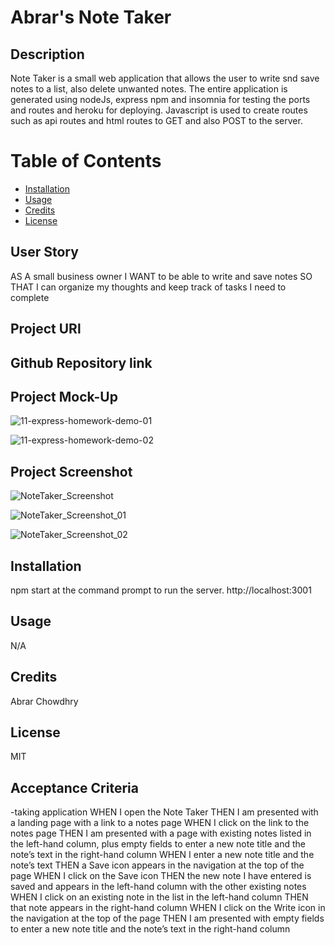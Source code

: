 # Abrar's Note Taker 

## Description
Note Taker is a small web application that allows the user to write snd save notes to a list, also delete unwanted notes. The entire application is generated using nodeJs, express npm and insomnia for testing the ports and routes and heroku for deploying. Javascript is used to create routes such as api routes and html routes to GET and also POST to the server.

# Table of Contents
* [Installation](#installation)
* [Usage](#usage)
* [Credits](#credits)
* [License](#license)


## User Story
AS A small business owner
I WANT to be able to write and save notes
SO THAT I can organize my thoughts and keep track of tasks I need to complete

## Project URl

## Github Repository link


## Project Mock-Up
![11-express-homework-demo-01]()

![11-express-homework-demo-02]()


## Project Screenshot
![NoteTaker_Screenshot]()

![NoteTaker_Screenshot_01]()

![NoteTaker_Screenshot_02]()

## Installation
npm start at the command prompt to run the server.
http://localhost:3001

## Usage
N/A

## Credits
Abrar Chowdhry

## License
MIT

## Acceptance Criteria
-taking application
WHEN I open the Note Taker
THEN I am presented with a landing page with a link to a notes page
WHEN I click on the link to the notes page
THEN I am presented with a page with existing notes listed in the left-hand column, plus empty fields to enter a new note title and the note’s text in the right-hand column
WHEN I enter a new note title and the note’s text
THEN a Save icon appears in the navigation at the top of the page
WHEN I click on the Save icon
THEN the new note I have entered is saved and appears in the left-hand column with the other existing notes
WHEN I click on an existing note in the list in the left-hand column
THEN that note appears in the right-hand column
WHEN I click on the Write icon in the navigation at the top of the page
THEN I am presented with empty fields to enter a new note title and the note’s text in the right-hand column
